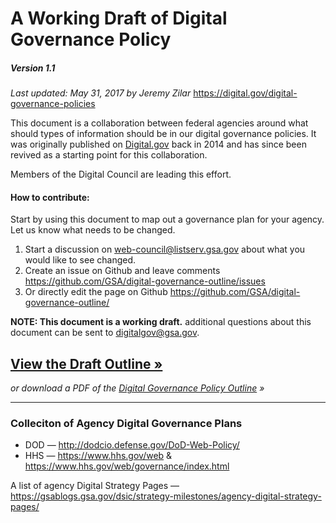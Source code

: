 # A Working Draft of Digital Governance Policy

##### Version 1.1
_Last updated: May 31, 2017 by Jeremy Zilar_
https://digital.gov/digital-governance-policies

This document is a collaboration between federal agencies around what should types of information should be in our digital governance policies. It was originally published on [Digital.gov](Digital.gov) back in 2014 and has since been revived as a starting point for this collaboration.

Members of the Digital Council are leading this effort.

#### How to contribute:
Start by using this document to map out a governance plan for your agency. Let us know what needs to be changed.
1. Start a discussion on web-council@listserv.gsa.gov about what you would like to see changed.
2. Create an issue on Github and leave comments https://github.com/GSA/digital-governance-outline/issues
2. Or directly edit the page on Github https://github.com/GSA/digital-governance-outline/

**NOTE: This document is a working draft.** additional questions about this document can be sent to digitalgov@gsa.gov.

## [View the Draft Outline »](/outline.md)

_or download a PDF of the [Digital Governance Policy Outline](./v1.1-OutlineDigitalGovernancePolicy.pdf) »_

----

### Colleciton of Agency Digital Governance Plans
- DOD — http://dodcio.defense.gov/DoD-Web-Policy/
- HHS — https://www.hhs.gov/web & https://www.hhs.gov/web/governance/index.html

A list of agency Digital Strategy Pages — https://gsablogs.gsa.gov/dsic/strategy-milestones/agency-digital-strategy-pages/
